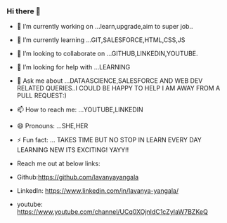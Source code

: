 ### Hi there 👋


<!-- **lavanyayangala/lavanyayangala** is a ✨ _special_ ✨ repository because its `README.md` (this file) appears on your GitHub profile. -->

<!-- Here are some ideas to get you started: -->

- 🔭 I’m currently working on ...learn,upgrade,aim to super job..
- 🌱 I’m currently learning ...GIT,SALESFORCE,HTML,CSS,JS
- 👯 I’m looking to collaborate on ...GITHUB,LINKEDIN,YOUTUBE.
- 🤔 I’m looking for help with ...LEARNING
- 💬 Ask me about ...DATAASCIENCE,SALESFORCE AND WEB DEV RELATED QUERIES..I COULD BE HAPPY TO HELP I AM AWAY FROM A PULL REQUEST:)
- 📫 How to reach me: ...YOUTUBE,LINKEDIN
- 😄 Pronouns: ...SHE,HER
- ⚡ Fun fact: ... TAKES TIME BUT NO STOP IN LEARN EVERY DAY LEARNING NEW ITS EXCITING! YAYY!!


- Reach me out at below links:
- Github:https://github.com/lavanyayangala
- LinkedIn: https://www.linkedin.com/in/lavanya-yangala/
- youtube: https://www.youtube.com/channel/UCq0XOjnIdC1cZyIaW7BZKeQ

